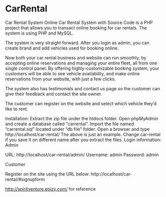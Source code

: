 # CarRental
Car Rental System Online Car Rental System with Source Code is a PHP project that allows you to transact online booking for car rentals. The system is using PHP and MySQL.

The system is very straight forward. After you login as admin, you can create brand and add vehicles used for booking online.

Now both your car rental business and website can run smoothly, by accepting online reservations and managing your entire fleet, all from one single control panel. By offering highly-customizable booking system, your customers will be able to see vehicle availability, and make online reservations from your website, with just a few clicks.

The system also has testimonials and contact us page so the customer can give their feedback and contact the site owner.

The customer can register on the website and select which vehicle they’d like to rent.

Installation: Extract the zip file under the htdocs folder. Open phpMyAdmin and create a database called “carrental”. Import the file named “carrental.sql” located under “db file” folder. Open a browser and type http://localhost/car-rental/ The above is just an example. Change car-rental if you save it on different name after you extract the files. Login information: Admin

URL: http://localhost/car-rental/admin/ Username: admin Password: admin

Customer

Register on the site using the URL below: http://localhost/car-rental/#signupform


http://spiritventure.epizy.com/   for reference
